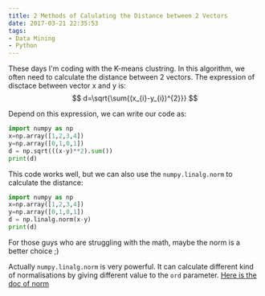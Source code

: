 ```yaml
---
title: 2 Methods of Calulating the Distance between 2 Vectors
date: 2017-03-21 22:35:53
tags: 
- Data Mining
- Python
---
```


These days I'm coding with the K-means clustring. In this algorithm, we often need to calculate the distance between 2 vectors. The expression of disctace between vector x and y is:  
$$ d=\sqrt{\sum{(x_{i}-y_{i})^{2}}} $$

Depend on this expression, we can write our code as:
```python
import numpy as np
x=np.array([1,2,3,4])
y=np.array([0,1,0,1])
d = np.sqrt(((x-y)**2).sum())
print(d)
```

This code works well, but we can also use the `numpy.linalg.norm` to calculate the distance:

```python
import numpy as np
x=np.array([1,2,3,4])
y=np.array([0,1,0,1])
d = np.linalg.norm(x-y)
print(d)
```

For those guys who are struggling with the math, maybe the norm is a better choice ;)

Actually `numpy.linalg.norm` is very powerful. It can calculate different kind of normalisations by giving different value to the `ord` parameter. [Here is the doc of norm](https://docs.scipy.org/doc/numpy/reference/generated/numpy.linalg.norm.html)
